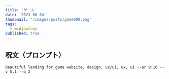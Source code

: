 ```yaml
---
title: 'ゲーム'
date: '2023-06-04'
thumbnail: "/images/posts/game009.png"
tags:
  - midjourney
published: true
---
```


## 呪文（プロンプト）
```
Beautiful landing for game website, design, ux/ui, ux, ui --ar 9:16 --v 5.1 --q 2
```